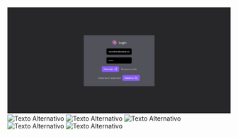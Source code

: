 <img src="https://github.com/arturLoliveira/projeto-de-uploads-de-arquivos/blob/master/public/login.png" alt="Texto Alternativo" />
<img src="https://github.com/arturLoliveira/projeto-de-uploads-de-arquivos/blob/master/public/principal%20screen.png" alt="Texto Alternativo" />
<img src="https://github.com/arturLoliveira/projeto-de-uploads-de-arquivos/blob/master/public/select%20image.png" alt="Texto Alternativo" />
<img src="https://github.com/arturLoliveira/projeto-de-uploads-de-arquivos/blob/master/public/upload%20archive.png" alt="Texto Alternativo" />
<img src="https://github.com/arturLoliveira/projeto-de-uploads-de-arquivos/blob/master/public/archives.png" alt="Texto Alternativo" />
<img src="https://github.com/arturLoliveira/projeto-de-uploads-de-arquivos/blob/master/public/add%20subject.png" alt="Texto Alternativo" />
